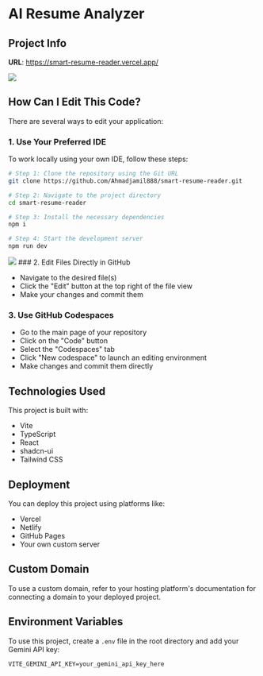 # AI Resume Analyzer

## Project Info

**URL**: https://smart-resume-reader.vercel.app/

<img src="https://github.com/user-attachments/assets/4bc55d96-099d-4861-a7eb-e32b9d856872](https://raw.githubusercontent.com/Ahmadjamil888/smart-resume-reader/refs/heads/main/public/Screenshot%202025-06-13%20214615.png">


## How Can I Edit This Code?

There are several ways to edit your application:

### 1. Use Your Preferred IDE

To work locally using your own IDE, follow these steps:

```sh
# Step 1: Clone the repository using the Git URL
git clone https://github.com/Ahmadjamil888/smart-resume-reader.git

# Step 2: Navigate to the project directory
cd smart-resume-reader

# Step 3: Install the necessary dependencies
npm i

# Step 4: Start the development server
npm run dev
```
<img src="https://github.com/user-attachments/assets/4bc55d96-099d-4861-a7eb-e32b9d856872](https://raw.githubusercontent.com/Ahmadjamil888/smart-resume-reader/refs/heads/main/public/Screenshot%202025-06-13%20214707.png">
### 2. Edit Files Directly in GitHub

- Navigate to the desired file(s)
- Click the "Edit" button at the top right of the file view
- Make your changes and commit them

### 3. Use GitHub Codespaces

- Go to the main page of your repository
- Click on the "Code" button
- Select the "Codespaces" tab
- Click "New codespace" to launch an editing environment
- Make changes and commit them directly

## Technologies Used

This project is built with:

- Vite  
- TypeScript  
- React  
- shadcn-ui  
- Tailwind CSS  

## Deployment

You can deploy this project using platforms like:

- Vercel
- Netlify
- GitHub Pages
- Your own custom server

## Custom Domain

To use a custom domain, refer to your hosting platform's documentation for connecting a domain to your deployed project.

## Environment Variables

To use this project, create a `.env` file in the root directory and add your Gemini API key:

```
VITE_GEMINI_API_KEY=your_gemini_api_key_here
```
